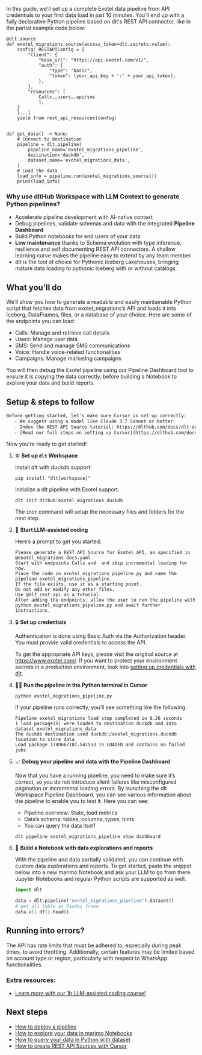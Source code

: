 In this guide, we'll set up a complete Exotel data pipeline from API credentials to your first data load in just 10 minutes. You'll end up with a fully declarative Python pipeline based on dlt's REST API connector, like in the partial example code below:

```python-outcome
@dlt.source
def exotel_migrations_source(access_token=dlt.secrets.value):
    config: RESTAPIConfig = {
        "client": {
            "base_url": "https://api.exotel.com/v1/",
            "auth": {
                "type": "basic",
                "token": (your_api_key + ':' + your_api_token),
            },
        },
        "resources": [
            Calls,,users,,api/sms
            ],
    }
    [...]
    yield from rest_api_resources(config)


def get_data() -> None:
    # Connect to destination
    pipeline = dlt.pipeline(
        pipeline_name='exotel_migrations_pipeline',
        destination='duckdb',
        dataset_name='exotel_migrations_data', 
    )
    # Load the data
    load_info = pipeline.run(exotel_migrations_source())
    print(load_info) 
```

### Why use dltHub Workspace with LLM Context to generate Python pipelines?

- Accelerate pipeline development with AI-native context
- Debug pipelines, validate schemas and data with the integrated **Pipeline Dashboard**
- Build Python notebooks for end users of your data
- **Low maintenance** thanks to Schema evolution with type inference, resilience and self documenting REST API connectors. A shallow learning curve makes the pipeline easy to extend by any team member
- dlt is the tool of choice for Pythonic Iceberg Lakehouses, bringing mature data loading to pythonic Iceberg with or without catalogs

## What you’ll do

We’ll show you how to generate a readable and easily maintainable Python script that fetches data from exotel_migrations’s API and loads it into Iceberg, DataFrames, files, or a database of your choice. Here are some of the endpoints you can load:

- Calls: Manage and retrieve call details
- Users: Manage user data
- SMS: Send and manage SMS communications
- Voice: Handle voice-related functionalities
- Campaigns: Manage marketing campaigns

You will then debug the Exotel pipeline using our Pipeline Dashboard tool to ensure it is copying the data correctly, before building a Notebook to explore your data and build reports.

## Setup & steps to follow

```default
Before getting started, let's make sure Cursor is set up correctly:
   - We suggest using a model like Claude 3.7 Sonnet or better
   - Index the REST API Source tutorial: https://dlthub.com/docs/dlt-ecosystem/verified-sources/rest_api/ and add it to context as **@dlt rest api**
   - [Read our full steps on setting up Cursor](https://dlthub.com/docs/dlt-ecosystem/llm-tooling/cursor-restapi#23-configuring-cursor-with-documentation)
```

Now you're ready to get started!

1. ⚙️ **Set up `dlt` Workspace**
    
    Install dlt with duckdb support:
    ```shell
    pip install "dlt[workspace]"
    ```

    Initialize a dlt pipeline with Exotel support.
    ```shell
    dlt init dlthub:exotel_migrations duckdb
    ```

    The `init` command will setup the necessary files and folders for the next step.
    
2. 🤠 **Start LLM-assisted coding**
    
    Here’s a prompt to get you started:
    
    ```prompt
    Please generate a REST API Source for Exotel API, as specified in @exotel_migrations-docs.yaml 
    Start with endpoints Calls and  and skip incremental loading for now. 
    Place the code in exotel_migrations_pipeline.py and name the pipeline exotel_migrations_pipeline. 
    If the file exists, use it as a starting point. 
    Do not add or modify any other files. 
    Use @dlt rest api as a tutorial. 
    After adding the endpoints, allow the user to run the pipeline with python exotel_migrations_pipeline.py and await further instructions.
    ```

    
3. 🔒 **Set up credentials** 
    
    Authentication is done using Basic Auth via the Authorization header. You must provide valid credentials to access the API.
    
    To get the appropriate API keys, please visit the original source at https://www.exotel.com/.
    If you want to protect your environment secrets in a production environment, look into [setting up credentials with dlt](https://dlthub.com/docs/walkthroughs/add_credentials).
    
4. 🏃‍♀️ **Run the pipeline in the Python terminal in Cursor**
    
    ```shell
    python exotel_migrations_pipeline.py
    ```
    
    If your pipeline runs correctly, you’ll see something like the following:
    
    ```shell
    Pipeline exotel_migrations load step completed in 0.26 seconds
    1 load package(s) were loaded to destination duckdb and into dataset exotel_migrations_data
    The duckdb destination used duckdb:/exotel_migrations.duckdb location to store data
    Load package 1749667187.541553 is LOADED and contains no failed jobs
    ```
    
5. 📈 **Debug your pipeline and data with the Pipeline Dashboard**

    Now that you have a running pipeline, you need to make sure it’s correct, so you do not introduce silent failures like misconfigured pagination or incremental loading errors. By launching the dlt Workspace Pipeline Dashboard, you can see various information about the pipeline to enable you to test it. Here you can see:
    - Pipeline overview: State, load metrics
    - Data’s schema: tables, columns, types, hints
    - You can query the data itself
    
    ```shell
    dlt pipeline exotel_migrations_pipeline show dashboard
    ```
    
6. 🐍 **Build a Notebook with data explorations and reports**

    With the pipeline and data partially validated, you can continue with custom data explorations and reports. To get started, paste the snippet below into a new marimo Notebook and ask your LLM to go from there. Jupyter Notebooks and regular Python scripts are supported as well.

    
    ```python
    import dlt

   data = dlt.pipeline("exotel_migrations_pipeline").dataset()
   # get all table as Pandas frame
   data.all.df().head()
    ```

## Running into errors?

The API has rate limits that must be adhered to, especially during peak times, to avoid throttling. Additionally, certain features may be limited based on account type or region, particularly with respect to WhatsApp functionalities.

### Extra resources:

- [Learn more with our 1h LLM-assisted coding course!](https://www.youtube.com/watch?v=GGid70rnJuM)

## Next steps

- [How to deploy a pipeline](https://dlthub.com/docs/walkthroughs/deploy-a-pipeline)
- [How to explore your data in marimo Notebooks](https://dlthub.com/docs/general-usage/dataset-access/marimo)
- [How to query your data in Python with dataset](https://dlthub.com/docs/general-usage/dataset-access/dataset)
- [How to create REST API Sources with Cursor](https://dlthub.com/docs/dlt-ecosystem/llm-tooling/cursor-restapi)
